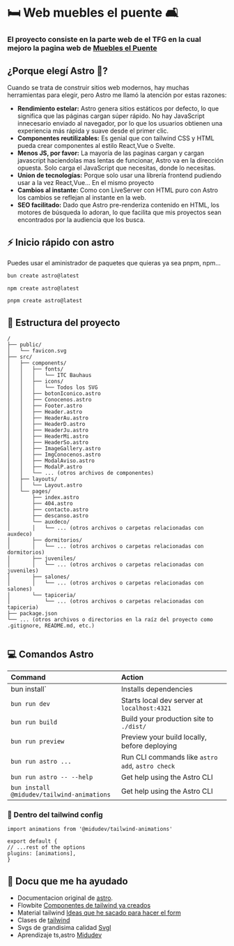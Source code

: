 # 🛏️ Web muebles el puente 🛋️

### El proyecto consiste en la parte web de el TFG en la cual mejoro la pagina web de [Muebles el Puente](https://muebleselpuente.com/) 

## ¿Porque elegí Astro 🚀?

Cuando se trata de construir sitios web modernos, hay muchas herramientas para elegir, pero Astro me llamó la atención por estas razones:

- **Rendimiento estelar:** Astro genera sitios estáticos por defecto, lo que significa que las páginas cargan súper rápido. No hay JavaScript innecesario enviado al navegador, por lo que los usuarios obtienen una experiencia más rápida y suave desde el primer clic.
- **Componentes reutilizables:** Es genial que con tailwind CSS y HTML pueda crear componentes al estilo React,Vue o Svelte.
- **Menos JS, por favor:** La mayoría de las paginas cargan y cargan javascript haciendolas mas lentas de funcionar,  Astro va en la dirección opuesta. Solo carga el JavaScript que necesitas, donde lo necesitas.
- **Union de tecnologías:** Porque solo usar una librería frontend pudiendo usar a la vez React,Vue... En el mismo proyecto
- **Cambios al instante:** Como con LiveServer con HTML puro con Astro los cambios se reflejan al instante en la web.
- **SEO facilitado:** Dado que Astro pre-renderiza contenido en HTML, los motores de búsqueda lo adoran, lo que facilita que mis proyectos sean encontrados por la audiencia que los busca.

## ⚡ Inicio rápido con astro 

Puedes usar el aministrador de paquetes que quieras ya sea pnpm, npm...

```sh
bun create astro@latest

npm create astro@latest

pnpm create astro@latest
```

## 🚀 Estructura del proyecto


```text
/
├── public/
│   └── favicon.svg
├── src/
│   ├── components/
│   │   ├── fonts/
│   │   │   └── ITC Bauhaus
│   │   ├── icons/
│   │   │   └── Todos los SVG
│   │   ├── botonIconico.astro
│   │   ├── Conocenos.astro
│   │   ├── Footer.astro
│   │   ├── Header.astro
│   │   ├── HeaderAu.astro
│   │   ├── HeaderD.astro
│   │   ├── HeaderJu.astro
│   │   ├── HeaderMi.astro
│   │   ├── HeaderSo.astro
│   │   ├── ImageGallery.astro
│   │   ├── ImgConocenos.astro
│   │   ├── ModalAviso.astro
│   │   ├── ModalP.astro
│   │   └── ... (otros archivos de componentes)
│   ├── layouts/
│   │   └── Layout.astro
│   └── pages/
│       ├── index.astro
│       ├── 404.astro
│       ├── contacto.astro
│       ├── descanso.astro
│       └── auxdeco/
│       │   └── ... (otros archivos o carpetas relacionadas con auxdeco)
│       ├── dormitorios/
│       │   └── ... (otros archivos o carpetas relacionadas con dormitorios)
│       ├── juveniles/
│       │   └── ... (otros archivos o carpetas relacionadas con juveniles)
│       ├── salones/
│       │   └── ... (otros archivos o carpetas relacionadas con salones)
│       └── tapiceria/
│           └── ... (otros archivos o carpetas relacionadas con tapiceria)
├── package.json
└── ... (otros archivos o directorios en la raíz del proyecto como .gitignore, README.md, etc.)


```



## 💻 Comandos Astro 


| Command                   | Action                                           |
| :------------------------ | :----------------------------------------------- |
|bun install`               | Installs dependencies                            |
| `bun run dev`             | Starts local dev server at `localhost:4321`      |
| `bun run build`           | Build your production site to `./dist/`          |
| `bun run preview`         | Preview your build locally, before deploying     |
| `bun run astro ...`       | Run CLI commands like `astro add`, `astro check` |
| `bun run astro -- --help` | Get help using the Astro CLI                     |
| `bun install @midudev/tailwind-animations` | Get help using the Astro CLI    |


### 💨 Dentro del tailwind config

    import animations from '@midudev/tailwind-animations'

    export default {
    // ...rest of the options
    plugins: [animations],
    }

## 👀 Docu que me ha ayudado

- Documentacion original de [astro](https://docs.astro.build).
- Flowbite [Componentes de tailwind ya creados](https://flowbite.com/)
- Material tailwind [Ideas que he sacado para hacer el form](https://www.material-tailwind.com/)
- Clases de [tailwind](https://tailwindcss.com/)
- Svgs de grandisima calidad [Svgl](https://svgl.vercel.app/)
- Aprendizaje ts,astro [Midudev](https://midu.dev/)